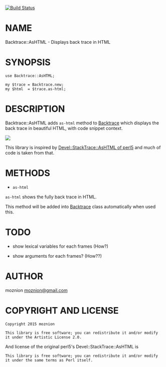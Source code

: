 [![Build Status](https://travis-ci.org/moznion/p6-Backtrace-AsHTML.svg?branch=master)](https://travis-ci.org/moznion/p6-Backtrace-AsHTML)

NAME
====

Backtrace::AsHTML - Displays back trace in HTML

SYNOPSIS
========

    use Backtrace::AsHTML;

    my $trace = Backtrace.new;
    my $html  = $trace.as-html;

DESCRIPTION
===========

Backtrace::AsHTML adds `as-html` method to [Backtrace](Backtrace) which displays the back trace in beautiful HTML, with code snippet context.

<img src="https://i.gyazo.com/6ac7f82ef6fb0a05d7de9a11dbdcaa0b.png">

This library is inspired by [Devel::StackTrace::AsHTML of perl5](https://metacpan.org/release/Devel-StackTrace-AsHTML) and much of code is taken from that.

METHODS
=======

  * `as-html`

`as-html` shows the fully back trace in HTML.

This method will be added into [Backtrace](Backtrace) class automatically when used this.

TODO
====

  * show lexical variables for each frames (How?)

  * show arguments for each frames? (How??)

AUTHOR
======

moznion <moznion@gmail.com>

COPYRIGHT AND LICENSE
=====================

    Copyright 2015 moznion

    This library is free software; you can redistribute it and/or modify it under the Artistic License 2.0.

And license of the original perl5's Devel::StackTrace::AsHTML is

    This library is free software; you can redistribute it and/or modify
    it under the same terms as Perl itself.
